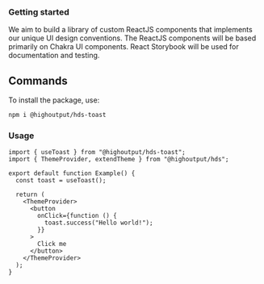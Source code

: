 ### Getting started

We aim to build a library of custom ReactJS components that implements our unique UI design conventions. The ReactJS components will be based primarily on Chakra UI components. React Storybook will be used for documentation and testing.

## Commands

To install the package, use:

```bash
npm i @highoutput/hds-toast
```

### Usage

```tsx
import { useToast } from "@highoutput/hds-toast";
import { ThemeProvider, extendTheme } from "@highoutput/hds";

export default function Example() {
  const toast = useToast();

  return (
    <ThemeProvider>
      <button
        onClick={function () {
          toast.success("Hello world!");
        }}
      >
        Click me
      </button>
    </ThemeProvider>
  );
}
```
